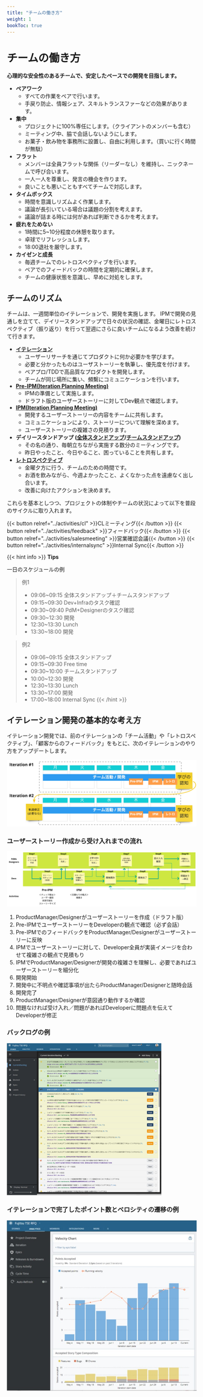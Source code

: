 ```yaml
---
title: "チームの働き方"
weight: 1
bookToc: true
---
```


# チームの働き方

**心理的な安全性のあるチームで、安定したペースでの開発を目指します。**

- **ペアワーク**
    - すべての作業をペアで行います。
    - 手戻り防止、情報シェア、スキルトランスファーなどの効果があります。
- **集中**
    - プロジェクトに100%専任にします。（クライアントのメンバーも含む）
    - ミーティング中、脇で会話しないようにします。
    - お菓子・飲み物を事務所に設置し、自由に利用します。（買いに行く時間が無駄）
- **フラット**
    - メンバーは全員フラットな関係（リーダーなし）を維持し、ニックネームで呼び合います。
    - 一人一人を尊重し、発言の機会を作ります。
    - 良いことも悪いこともすべてチームで対応します。
- **タイムボックス**
    - 時間を意識しリズムよく作業します。
    - 議論が長引いている場合は議題の分割を考えます。
    - 議論が詰まる時には何があれば判断できるかを考えます。
- **疲れをためない**
    - 1時間に5~10分程度の休憩を取ります。
    - 卓球でリフレッシュします。
    - 18:00退社を厳守します。
- **カイゼンと成長**
    - 毎週チームでのレトロスペクティブを行います。
    - ペアでのフィードバックの時間を定期的に確保します。
    - チームの健康状態を意識し、早めに対処をします。

## チームのリズム

チームは、一週間単位のイテレーションで、開発を実施します。
IPMで開発の見通しを立てて、デイリースタンドアップで日々の状況の確認、金曜日にレトロスペクティブ（振り返り）を行って翌週にさらに良いチームになるよう改善を続けて行きます。

- **[イテレーション](#イテレーション開発の基本的な考え方)**
    - ユーザーリサーチを通じてプロダクトに何か必要かを学びます。
    - 必要と分かったものはユーザストーリーを執筆し、優先度を付けます。
    - ペアプロ/TDDで高品質なプロダクトを開発します。
    - チームが同じ場所に集い、頻繫にコミュニケーションを行います。
- **[Pre-IPM(Iteration Planning Meeting)](../activities/preipm)**
    - IPMの準備として実施します。
    - ドラフト版のユーザーストーリーに対してDev観点で確認します。
- **[IPM(Iteration Planning Meeting)](../activities/ipm)**
    - 開発するユーザーストーリーの内容をチームに共有します。
    - コミュニケーションにより、ストーリーについて理解を深めます。
    - ユーザーストーリーの複雑さの見積ります。
- **デイリースタンドアップ ([全体スタンドアップ](../activities/officestandup)/[チームスタンドアップ](../activities/teamstandup))**
    - その名の通り、毎朝立ちながら実施する数分のミーティングです。
    - 昨日やったこと、今日やること、困っていることを共有します。
- **[レトロスペクティブ](../activities/retro)**
    - 金曜夕方に行う、チームのための時間です。
    - お酒を飲みながら、今週よかったこと、よくなかった点を遠慮なく出し合います。
    - 改善に向けたアクションを決めます。

これらを基本としつつ、プロジェクトの体制やチームの状況によって以下を普段のサイクルに取り入れます。

{{< button relref="../activities/cl" >}}CLミーティング{{< /button >}}
{{< button relref="../activities/feedback" >}}フィードバック{{< /button >}}
{{< button relref="../activities/salesmeeting" >}}営業確認会議{{< /button >}}
{{< button relref="../activities/internalsync" >}}Internal Sync{{< /button >}}

{{< hint info >}}
**Tips**

一日のスケジュールの例
> 例1
>- 09:06~09:15 全体スタンドアップ＋チームスタンドアップ
>- 09:15~09:30 Dev+Infraのタスク確認
>- 09:30~09:40 PdM+Designerのタスク確認
>- 09:30~12:30 開発
>- 12:30~13:30 Lunch
>- 13:30~18:00 開発

> 例2
>- 09:06~09:15 全体スタンドアップ
>- 09:15~09:30 Free time
>- 09:30~10:00 チームスタンドアップ
>- 10:00~12:30 開発
>- 12:30~13:30 Lunch
>- 13:30~17:00 開発
>- 17:00~18:00 Internal Sync
{{< /hint >}}

## イテレーション開発の基本的な考え方
イテレーション開発では、前のイテレーションの「チーム活動」や「レトロスペクティブ」、「顧客からのフィードバック」をもとに、次のイテレーションのやり方をアップデートします。

![developmentOverview](developmentOverview.jpg)

### ユーザーストーリー作成から受け入れまでの流れ

![developmentFlow](developmentFlow.jpg)

1. ProductManager/Designerがユーザーストーリーを作成（ドラフト版）
1. Pre-IPMでユーザーストーリーをDeveloperの観点で確認（必ず会話）
1. Pre-IPMでのフィードバックをProductManager/Designerがユーザーストーリーに反映
1. IPMでユーザーストーリーに対して、Developer全員が実装イメージを合わせて複雑さの観点で見積もり
1. IPMでProductManager/Designerが開発の複雑さを理解し、必要であればユーザーストーリーを細分化
1. 開発開始
1. 開発中に不明点や確認事項が出たらProductManager/Designerと随時会話
1. 開発完了
1. ProductManager/Designerが意図通り動作するか確認
1. 問題なければ受け入れ／問題があればDeveloperに問題点を伝えてDeveloperが修正

### バックログの例

![productbacklog1](productBackLog1.png)

### イテレーションで完了したポイント数とベロシティの遷移の例

![productbacklog2](productBackLog2.jpg)
